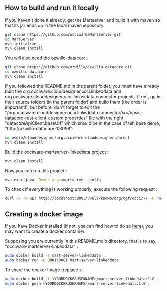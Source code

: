 ## How to build and run it locally

If you haven't done it already, get the Martserver and build it with maven so that its jar ends up in the local maven repository.

```bash
git clone https://github.com/occiware/MartServer.git
cd MartServer
mvn initialize
mvn clean install
```

You will also need the ozwillo-datacore :
```bash
git clone https://github.com/ozwillo/ozwillo-datacore.git
cd ozwillo-datacore
mvn clean install
```

If you followed the README.md in the parent folder, you must have already built the org.occiware.clouddesigner.occi.linkeddata and org.occiware.clouddesigner.occi.linkeddata.connector projects. If not, go in their source folders (in the parent folder) and build them (the order is important!), but before, don't forget to edit the "/org.occiware.clouddesigner.occi.linkeddata.connector/src/oasis-datacore-rest-client-custom.properties" file with the right "datacoreApiClient.baseUrl" which should be in the case of teh base demo, "http://ozwillo-datacore-1:8088":

```bash
cd ecore/clouddesigner/org.occiware.clouddesigner.parent
mvn clean install
```

Build the occiware-martserver-linkeddata project :

```bash
mvn clean install
```

Now you can run this project :

```bash
mvn exec:java -Dexec.args=martserver.config
```

To check if everything is working properly, execute the following request :

```bash
curl -v -X GET http://localhost:8081/.well-known/org/ogf/occi/-/ -H "accept: application/json"
```

## Creating a docker image

If you have Docker installed (if not, you can find how to do so [here](https://docs.docker.com/engine/installation/)), you may want to create a docker container.

Supposing you are currently in this README.md's directory, that is to say, "occiware-martserver-linkeddata" :

``` bash
sudo docker build -t mart-server-linkeddata .
sudo docker run -p 8081:8081 mart-server-linkeddata
```

To share the docker image (replace <YOURDOCKERUSERNAME>) :

``` bash
sudo docker build -t <YOURDOCKERUSERNAME>/mart-server-linkedata:1.0 .
sudo docker push <YOURDOCKERUSERNAME>/mart-server-linkedata:1.0 .
```

